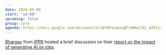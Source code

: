 ```yaml
---
date: 2024-04-09
start: "14:00"
upcoming: false
group: core
agenda: https://docs.google.com/document/d/10YHFenqnvgBl5mMwII9j_dZ9i2rh-BtNbe70OphV8dU/edit?usp=sharing
---
```

[Bhargav](https://www.ippr.org/profile/bhargav-srinivasa-desikan) from [IPPR](https://www.ippr.org/) hosted a brief discussion on their [report on the impact of generative AI on jobs](https://www.ippr.org/media-office/up-to-8-million-uk-jobs-at-risk-from-ai-unless-government-acts-finds-ippr).
